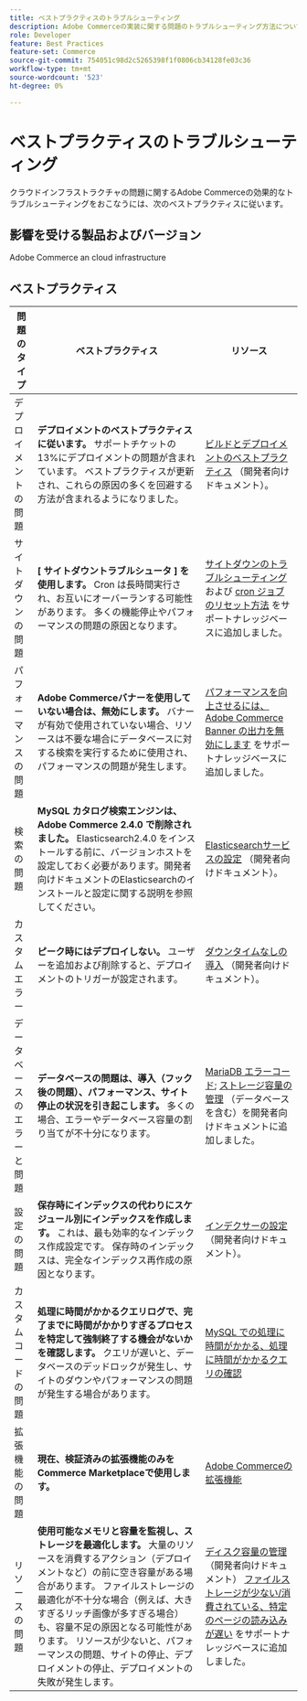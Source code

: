 ```yaml
---
title: ベストプラクティスのトラブルシューティング
description: Adobe Commerceの実装に関する問題のトラブルシューティング方法について説明します。
role: Developer
feature: Best Practices
feature-set: Commerce
source-git-commit: 754051c98d2c5265398f1f0806cb34128fe03c36
workflow-type: tm+mt
source-wordcount: '523'
ht-degree: 0%

---
```



# ベストプラクティスのトラブルシューティング

クラウドインフラストラクチャの問題に関するAdobe Commerceの効果的なトラブルシューティングをおこなうには、次のベストプラクティスに従います。

## 影響を受ける製品およびバージョン

Adobe Commerce an cloud infrastructure

## ベストプラクティス

| 問題のタイプ | ベストプラクティス | リソース |
|----------------------------|----------------------------------------------------------------------------------------------------------------------------------------------------------------------------------------------------------------------------------------------------------------------------------------------------------------------------------------------------------------------------------------------------|-------------------------------------------------------------------------------------------------------------------------------------------------------------------------------------------------------------------------------------------------------------------------------------------------------------------------------------------------------------------------------------------------------|
| デプロイメントの問題 | **デプロイメントのベストプラクティスに従います。** サポートチケットの 13%にデプロイメントの問題が含まれています。 ベストプラクティスが更新され、これらの原因の多くを回避する方法が含まれるようになりました。 | [ビルドとデプロイメントのベストプラクティス](https://devdocs.magento.com/cloud/reference/discover-deploy.html#best-practices) （開発者向けドキュメント）。 |
| サイトダウンの問題 | **[ サイトダウントラブルシュータ ] を使用します。** Cron は長時間実行され、お互いにオーバーランする可能性があります。 多くの機能停止やパフォーマンスの問題の原因となります。 | [サイトダウンのトラブルシューティング](https://experienceleague.adobe.com/docs/commerce-knowledge-base/kb/troubleshooting/site-down-or-unresponsive/magento-site-down-troubleshooter.html?lang=en) および [cron ジョブのリセット方法](https://experienceleague.adobe.com/docs/commerce-knowledge-base/kb/troubleshooting/miscellaneous/cron-job-is-stuck-in-running-status.html?lang=en) をサポートナレッジベースに追加しました。 |
| パフォーマンスの問題 | **Adobe Commerceバナーを使用していない場合は、無効にします。** バナーが有効で使用されていない場合、リソースは不要な場合にデータベースに対する検索を実行するために使用され、パフォーマンスの問題が発生します。 | [パフォーマンスを向上させるには、Adobe Commerce Banner の出力を無効にします](https://experienceleague.adobe.com/docs/commerce-knowledge-base/kb/troubleshooting/miscellaneous/disable-magento-banner-output-to-improve-site-performance.html) をサポートナレッジベースに追加しました。 |
| 検索の問題 | **MySQL カタログ検索エンジンは、Adobe Commerce 2.4.0 で削除されました。** Elasticsearch2.4.0 をインストールする前に、バージョンホストを設定しておく必要があります。開発者向けドキュメントのElasticsearchのインストールと設定に関する説明を参照してください。 | [Elasticsearchサービスの設定](https://devdocs.magento.com/cloud/project/services-elastic.html) （開発者向けドキュメント）。 |
| カスタムエラー | **ピーク時にはデプロイしない。** ユーザーを追加および削除すると、デプロイメントのトリガーが設定されます。 | [ダウンタイムなしの導入](https://devdocs.magento.com/cloud/deploy/reduce-downtime.html) （開発者向けドキュメント）。 |
| データベースのエラーと問題 | **データベースの問題は、導入（フック後の問題）、パフォーマンス、サイト停止の状況を引き起こします。** 多くの場合、エラーやデータベース容量の割り当てが不十分になります。 | [MariaDB エラーコード](https://mariadb.com/kb/en/library/mariadb-error-codes/#mariadb-specific-error-codes); [ストレージ容量の管理](https://devdocs.magento.com/cloud/project/manage-disk-space.html) （データベースを含む）を開発者向けドキュメントに追加しました。 |
| 設定の問題 | **保存時にインデックスの代わりにスケジュール別にインデックスを作成します。** これは、最も効率的なインデックス作成設定です。 保存時のインデックスは、完全なインデックス再作成の原因となります。 | [インデクサーの設定](../../../configuration/cli/manage-indexers.md#configure-indexers) （開発者向けドキュメント）。 |
| カスタムコードの問題 | **処理に時間がかかるクエリログで、完了までに時間がかかりすぎるプロセスを特定して強制終了する機会がないかを確認します。** クエリが遅いと、データベースのデッドロックが発生し、サイトのダウンやパフォーマンスの問題が発生する場合があります。 | [MySQL での処理に時間がかかる、処理に時間がかかるクエリの確認](https://experienceleague.adobe.com/docs/commerce-knowledge-base/kb/troubleshooting/database/checking-slow-queries-and-processes-mysql.html) |
| 拡張機能の問題 | **現在、検証済みの拡張機能のみをCommerce Marketplaceで使用します。** | [Adobe Commerceの拡張機能](https://marketplace.magento.com/extensions.html) |
| リソースの問題 | **使用可能なメモリと容量を監視し、ストレージを最適化します。** 大量のリソースを消費するアクション（デプロイメントなど）の前に空き容量がある場合があります。 ファイルストレージの最適化が不十分な場合（例えば、大きすぎるリッチ画像が多すぎる場合）も、容量不足の原因となる可能性があります。 リソースが少ないと、パフォーマンスの問題、サイトの停止、デプロイメントの停止、デプロイメントの失敗が発生します。 | [ディスク容量の管理](https://devdocs.magento.com/cloud/project/manage-disk-space.html) （開発者向けドキュメント） [ファイルストレージが少ない/消費されている、特定のページの読み込みが遅い](https://experienceleague.adobe.com/docs/commerce-knowledge-base/kb/troubleshooting/miscellaneous/file-storage-low-specific-page-loads-are-slow.html?lang=en) をサポートナレッジベースに追加しました。 |
